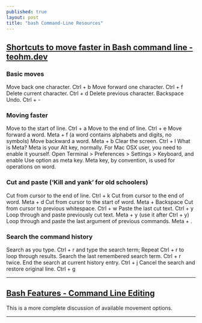```yaml
---
published: true
layout: post
title: "bash Command-Line Resources"
---
```

## [Shortcuts to move faster in Bash command line - teohm.dev](http://teohm.com/blog/2012/01/04/shortcuts-to-move-faster-in-bash-command-line/)

### Basic moves

Move back one character. Ctrl + b
Move forward one character. Ctrl + f
Delete current character. Ctrl + d
Delete previous character. Backspace
Undo. Ctrl + -


### Moving faster

Move to the start of line. Ctrl + a
Move to the end of line. Ctrl + e
Move forward a word. Meta + f (a word contains alphabets and digits, no symbols)
Move backward a word. Meta + b
Clear the screen. Ctrl + l
What is Meta? Meta is your Alt key, normally. For Mac OSX user, you need to enable it yourself. Open Terminal > Preferences > Settings > Keyboard, and enable Use option as meta key. Meta key, by convention, is used for operations on word.

### Cut and paste (‘Kill and yank’ for old schoolers)

Cut from cursor to the end of line. Ctrl + k
Cut from cursor to the end of word. Meta + d
Cut from cursor to the start of word. Meta + Backspace
Cut from cursor to previous whitespace. Ctrl + w
Paste the last cut text. Ctrl + y
Loop through and paste previously cut text. Meta + y (use it after Ctrl + y)
Loop through and paste the last argument of previous commands. Meta + .


### Search the command history

Search as you type. Ctrl + r and type the search term; Repeat Ctrl + r to loop through results.
Search the last remembered search term. Ctrl + r twice.
End the search at current history entry. Ctrl + j
Cancel the search and restore original line. Ctrl + g

---

## [Bash Features - Command Line Editing](http://web.mit.edu/gnu/doc/html/features_7.html)

This is a more complete discussion of available movement options.

---
